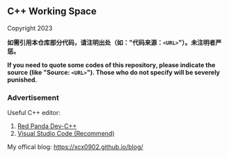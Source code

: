 ## C++ Working Space

Copyright 2023

**如需引用本仓库部分代码，请注明出处（如："代码来源：`<URL>`"）。未注明者严惩。**

**If you need to quote some codes of this repository, please indicate the source (like "Source: `<URL>`"). Those who do not specify will be severely punished.**

### Advertisement

Useful C++ editor:

1. [Red Panda Dev-C++](https://github.com/xcx0902/nfls/tree/main/devc++)
2. [Visual Studio Code (Recommend)](https://github.com/xcx0902/nfls/tree/main/vscode)

My offical blog: <https://xcx0902.github.io/blog/>
